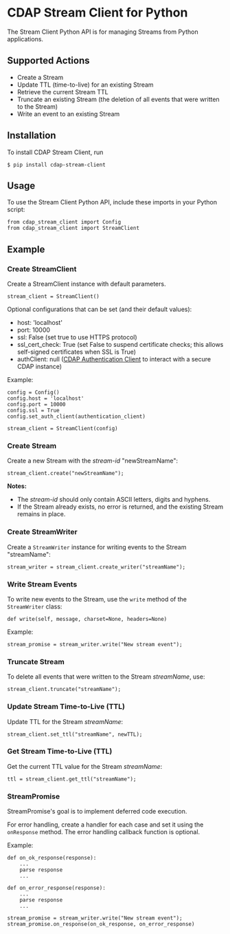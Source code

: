 # CDAP Stream Client for Python

The Stream Client Python API is for managing Streams from Python applications.

## Supported Actions

- Create a Stream
- Update TTL (time-to-live) for an existing Stream
- Retrieve the current Stream TTL
- Truncate an existing Stream (the deletion of all events that were written to the Stream)
- Write an event to an existing Stream


## Installation

To install CDAP Stream Client, run

    $ pip install cdap-stream-client


## Usage

To use the Stream Client Python API, include these imports in your Python script:

    from cdap_stream_client import Config
    from cdap_stream_client import StreamClient


## Example

### Create StreamClient

Create a StreamClient instance with default parameters.

    stream_client = StreamClient()

Optional configurations that can be set (and their default values):

- host: 'localhost'
- port: 10000
- ssl: False (set true to use HTTPS protocol)
- ssl_cert_check: True (set False to suspend certificate checks; this allows self-signed certificates when SSL is True)
- authClient: null ([CDAP Authentication Client](https://github.com/caskdata/cdap-clients/tree/develop/cdap-authentication-clients/python)
  to interact with a secure CDAP instance)

Example:

    config = Config()
    config.host = 'localhost'
    config.port = 10000
    config.ssl = True
    config.set_auth_client(authentication_client)

    stream_client = StreamClient(config)


### Create Stream

Create a new Stream with the *stream-id* "newStreamName":

    stream_client.create("newStreamName");

**Notes:**

- The *stream-id* should only contain ASCII letters, digits and hyphens.
- If the Stream already exists, no error is returned, and the existing Stream remains in place.

### Create StreamWriter

Create a ```StreamWriter``` instance for writing events to the Stream "streamName":

    stream_writer = stream_client.create_writer("streamName");

### Write Stream Events
To write new events to the Stream, use the ```write``` method of the ```StreamWriter``` class:

    def write(self, message, charset=None, headers=None)

Example:

    stream_promise = stream_writer.write("New stream event");

### Truncate Stream

To delete all events that were written to the Stream *streamName*, use:

    stream_client.truncate("streamName");

### Update Stream Time-to-Live (TTL)

Update TTL for the Stream *streamName*:

    stream_client.set_ttl("streamName", newTTL);

### Get Stream Time-to-Live (TTL)

Get the current TTL value for the Stream *streamName*:

    ttl = stream_client.get_ttl("streamName");

### StreamPromise

StreamPromise's goal is to implement deferred code execution.

For error handling, create a handler for each case and set it using the ```onResponse``` method. The error handling callback function is optional.

Example:

    def on_ok_response(response):
        ...
        parse response
        ...

    def on_error_response(response):
        ...
        parse response
        ...

    stream_promise = stream_writer.write("New stream event");
    stream_promise.on_response(on_ok_response, on_error_response)
